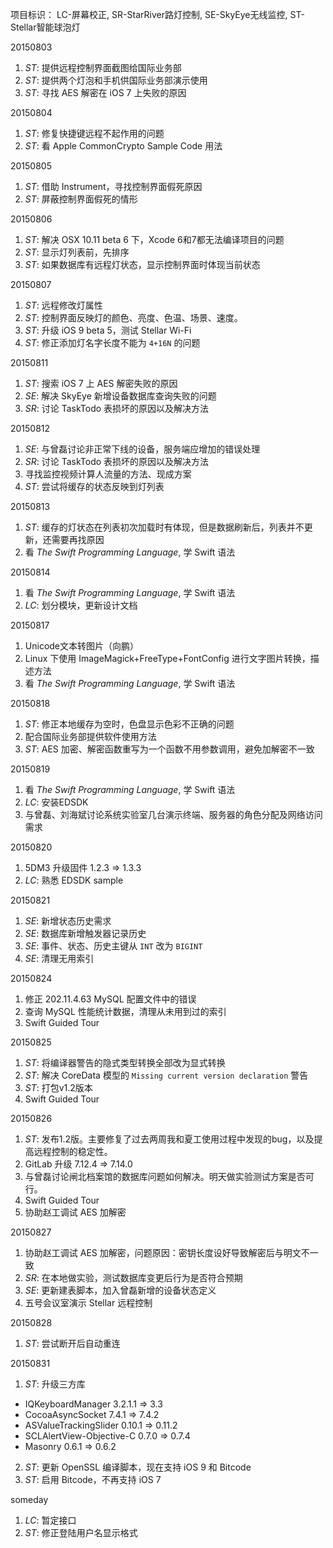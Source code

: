 项目标识： LC-屏幕校正, SR-StarRiver路灯控制, SE-SkyEye无线监控, ST-Stellar智能球泡灯

20150803

1. *ST*: 提供远程控制界面截图给国际业务部
2. *ST*: 提供两个灯泡和手机供国际业务部演示使用
3. *ST*: 寻找 AES 解密在 iOS 7 上失败的原因

20150804

1. *ST*: 修复快捷键远程不起作用的问题
2. *ST*: 看 Apple CommonCrypto Sample Code 用法

20150805

1. *ST*: 借助 Instrument，寻找控制界面假死原因
2. *ST*: 屏蔽控制界面假死的情形

20150806

1. *ST*: 解决 OSX 10.11 beta 6 下，Xcode 6和7都无法编译项目的问题
2. *ST*: 显示灯列表前，先排序
3. *ST*: 如果数据库有远程灯状态，显示控制界面时体现当前状态

20150807

1. *ST*: 远程修改灯属性
2. *ST*: 控制界面反映灯的颜色、亮度、色温、场景、速度。
3. *ST*: 升级 iOS 9 beta 5，测试 Stellar Wi-Fi
4. *ST*: 修正添加灯名字长度不能为 `4+16N` 的问题

20150811

1. *ST*: 搜索 iOS 7 上 AES 解密失败的原因
2. *SE*: 解决 SkyEye 新增设备数据库查询失败的问题
3. *SR*: 讨论 TaskTodo 表损坏的原因以及解决方法

20150812

1. *SE*: 与曾磊讨论非正常下线的设备，服务端应增加的错误处理
2. *SR*: 讨论 TaskTodo 表损坏的原因以及解决方法
3. 寻找监控视频计算人流量的方法、现成方案
4. *ST*: 尝试将缓存的状态反映到灯列表

20150813

1. *ST*: 缓存的灯状态在列表初次加载时有体现，但是数据刷新后，列表并不更新，还需要再找原因
2. 看 *The Swift Programming Language*, 学 Swift 语法

20150814

1. 看 *The Swift Programming Language*, 学 Swift 语法
2. *LC*: 划分模块，更新设计文档

20150817

1. Unicode文本转图片（向鹏）
2. Linux 下使用 ImageMagick+FreeType+FontConfig 进行文字图片转换，描述方法
3. 看 *The Swift Programming Language*, 学 Swift 语法

20150818

1. *ST*: 修正本地缓存为空时，色盘显示色彩不正确的问题
2. 配合国际业务部提供软件使用方法
3. *ST*: AES 加密、解密函数重写为一个函数不用参数调用，避免加解密不一致

20150819

1. 看 *The Swift Programming Language*, 学 Swift 语法
2. *LC*: 安装EDSDK
3. 与曾磊、刘海斌讨论系统实验室几台演示终端、服务器的角色分配及网络访问需求

20150820

1. 5DM3 升级固件 1.2.3 => 1.3.3
2. *LC*: 熟悉 EDSDK sample

20150821

1. *SE*: 新增状态历史需求
2. *SE*: 数据库新增触发器记录历史
3. *SE*: 事件、状态、历史主键从 `INT` 改为 `BIGINT`
4. *SE*: 清理无用索引

20150824

1. 修正 202.11.4.63 MySQL 配置文件中的错误
2. 查询 MySQL 性能统计数据，清理从未用到过的索引
3. Swift Guided Tour

20150825

1. *ST*: 将编译器警告的隐式类型转换全部改为显式转换
2. *ST*: 解决 CoreData 模型的 `Missing current version declaration` 警告
3. *ST*: 打包v1.2版本
4. Swift Guided Tour

20150826

1. *ST*: 发布1.2版。主要修复了过去两周我和夏工使用过程中发现的bug，以及提高远程控制的稳定性。
2. GitLab 升级 7.12.4 => 7.14.0
3. 与曾磊讨论闸北档案馆的数据库问题如何解决。明天做实验测试方案是否可行。
4. Swift Guided Tour
5. 协助赵工调试 AES 加解密

20150827

1. 协助赵工调试 AES 加解密，问题原因：密钥长度设好导致解密后与明文不一致
2. *SR*: 在本地做实验，测试数据库变更后行为是否符合预期
3. *SE*: 更新建表脚本，加入曾磊新增的设备状态定义
4. 五号会议室演示 Stellar 远程控制

20150828

1. *ST*: 尝试断开后自动重连

20150831

1. *ST*: 升级三方库
  - IQKeyboardManager 3.2.1.1 => 3.3
  - CocoaAsyncSocket 7.4.1 => 7.4.2
  - ASValueTrackingSlider 0.10.1 => 0.11.2
  - SCLAlertView-Objective-C 0.7.0 => 0.7.4
  - Masonry 0.6.1 => 0.6.2
2. *ST*: 更新 OpenSSL 编译脚本，现在支持 iOS 9 和 Bitcode
3. *ST*: 启用 Bitcode，不再支持 iOS 7

someday

1. *LC*: 暂定接口
2. *ST*: 修正登陆用户名显示格式


[//]: # (comment)

